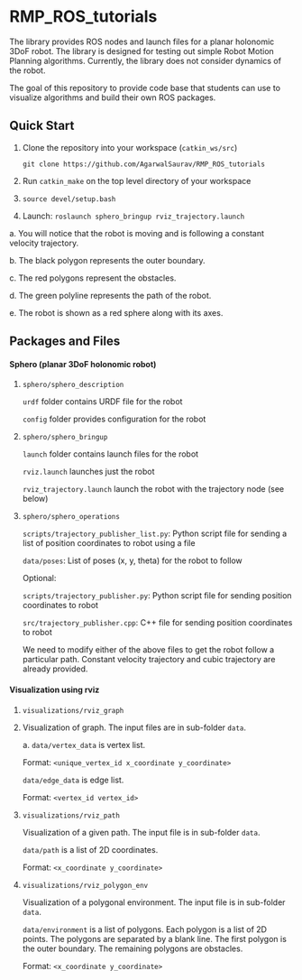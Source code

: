 # RMP_ROS_tutorials

The library provides ROS nodes and launch files for a planar holonomic 3DoF robot. The library is designed for testing out simple Robot Motion Planning algorithms. Currently, the library does not consider dynamics of the robot.

The goal of this repository to provide code base that students can use to visualize algorithms and build their own ROS packages.

## Quick Start

1. Clone the repository into your workspace (`catkin_ws/src`)
   
   `git clone https://github.com/AgarwalSaurav/RMP_ROS_tutorials`
   
2. Run `catkin_make` on the top level directory of your workspace

3. `source devel/setup.bash`

4. Launch:
   `roslaunch sphero_bringup rviz_trajectory.launch`

a. You will notice that the robot is moving and is following a constant velocity trajectory.

b. The black polygon represents the outer boundary.

c. The red polygons represent the obstacles.

d. The green polyline represents the path of the robot.

e. The robot is shown as a red sphere along with its axes.



## Packages and Files

#### Sphero (planar 3DoF holonomic robot)

1. `sphero/sphero_description`
   
   `urdf` folder contains URDF file for the robot

   `config` folder provides configuration for the robot
   
2. `sphero/sphero_bringup`

   `launch` folder contains launch files for the robot

   `rviz.launch` launches just the robot

   `rviz_trajectory.launch` launch the robot with the trajectory node (see below)

3. `sphero/sphero_operations`
   
   `scripts/trajectory_publisher_list.py`: Python script file for sending a list of position coordinates to robot using a file
   
   `data/poses`: List of poses (x, y, theta) for the robot to follow
   
   Optional:
   
   `scripts/trajectory_publisher.py`: Python script file for sending position coordinates to robot
   
   `src/trajectory_publisher.cpp`: C++ file for sending position coordinates to robot
   
   We need to modify either of the above files to get the robot follow a particular path. Constant velocity trajectory and cubic trajectory are already provided.
   
   

#### Visualization using rviz

1. `visualizations/rviz_graph`
   
2. Visualization of graph. The input files are in sub-folder `data`.

   a. `data/vertex_data` is vertex list.

   Format: `<unique_vertex_id x_coordinate y_coordinate>`

   `data/edge_data` is edge list.

   Format: `<vertex_id vertex_id>`

3. `visualizations/rviz_path`

   Visualization of a given path. The input file is in sub-folder `data`.

   `data/path` is a list of 2D coordinates.

   Format: `<x_coordinate y_coordinate>`

4. `visualizations/rviz_polygon_env`

   Visualization of a polygonal environment. The input file is in sub-folder `data`.

   `data/environment` is a list of polygons. Each polygon is a list of 2D points. The polygons are separated by a blank line. The first polygon is the outer boundary. The remaining polygons are obstacles.

   Format: `<x_coordinate y_coordinate>`

   